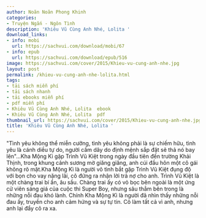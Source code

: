 ```yaml
---
author: Noãn Noãn Phong Khinh
categories:
- Truyện Ngắn - Ngôn Tình
description: 'Khiêu Vũ Cùng Anh Nhé, Lolita '
download_links:
- info: mobi
  url: https://sachvui.com/download/mobi/67
- info: epub
  url: https://sachvui.com/download/epub/516
image: https://sachvui.com/cover/2015/Khieu-vu-cung-anh-nhe.jpg
layout: post
permalink: /khieu-vu-cung-anh-nhe-lolita.html
tags:
- tải sách miễn phí
- tải sách nhanh
- tải ebooks miễn phí
- pdf miễn phí
- Khiêu Vũ Cùng Anh Nhé, Lolita  ebook
- Khiêu Vũ Cùng Anh Nhé, Lolita  pdf
thumbnail_url: https://sachvui.com/cover/2015/Khieu-vu-cung-anh-nhe.jpg
title: 'Khiêu Vũ Cùng Anh Nhé, Lolita '
---
```


 <div class="item-desc text-justify"> <p>"Tình yêu không thể miễn cưỡng, tình yêu không phải là sự chiếm hữu, tình yêu là cánh diều tự do, người cầm dây do định mệnh sắp đặt sẽ thả nó bay lên"...Kha Mộng Kì gặp Trình Vũ Kiệt trong ngày đầu tiên đến trường Khải Thịnh, trong khung cảnh sương mờ giăng giăng, anh cúi đầu hôn một cô gái không rõ mặt.Kha Mộng Kì là người vô tình bắt gặp Trình Vũ Kiệt đụng độ với bọn cho vay nặng lãi, cô đứng ra nhận lời trả nợ cho anh. Trình Vũ Kiệt là một chàng trai bí ẩn, âu sầu. Chàng trai ấy có vỏ bọc bên ngoài là một ứng cử viên sáng giá của cuộc thi Super Boy, nhưng sâu thẳm bên trong là những nỗi đau khó lành. Chính Kha Mộng Kì là người đã nhìn thấy những nỗi đau ấy, truyền cho anh cảm hứng và sự tự tin. Cô làm tất cả vì anh, nhưng anh lại đẩy cô ra xa.</p> </div>